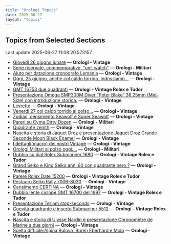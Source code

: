 ```yaml
---
title: "Orologi Topics"
date: 2025-06-27
layout: "topics"
---
```


## Topics from Selected Sections

Last update 2025-06-27 11:08:20.573157

- [Giovedì 26 giugno lunare](https://orologi.forumfree.it/?t=80735456) — **Orologi - Vintage**
- [Serie riservate, commemorative, “unit watch”](https://orologi.forumfree.it/?t=70708713) — **Orologi - Militari**
- [Aiuto per datazione cronografo Lemania](https://orologi.forumfree.it/?t=80735870) — **Orologi - Vintage**
- [Oggi, 25 giugno, anche col caldo torrido, indossiamo...](https://orologi.forumfree.it/?t=80734426) — **Orologi - Vintage**
- [GMT 16753 due quadranti](https://orologi.forumfree.it/?t=80735905) — **Orologi - Vintage Rolex e Tudor**
- [Presentazione Omega SMP300M Diver “Peter Blake” 36.25mm (Mid-Size) con introduzione storica.](https://orologi.forumfree.it/?t=80712458) — **Orologi - Vintage**
- [Levrette](https://orologi.forumfree.it/?t=80734046) — **Orologi - Vintage**
- [Venerdi 27 col caldo torrido al polso…](https://orologi.forumfree.it/?t=80736458) — **Orologi - Vintage**
- [Zodiac, censimento Seawolf e Super Seawolf](https://orologi.forumfree.it/?t=78117427) — **Orologi - Vintage**
- [Pareri su Cyma Dirty Dozen](https://orologi.forumfree.it/?t=80697368) — **Orologi - Militari**
- [Quadrante zenith](https://orologi.forumfree.it/?t=80736131) — **Orologi - Vintage**
- [Nascita e storia di Jaquet Droz e presentazione Jaquet Droz Grande Seconde Moon Black Enamel](https://orologi.forumfree.it/?t=80735554) — **Orologi - Vintage**
- [I dettagli(macro) dei nostri Vintage](https://orologi.forumfree.it/?t=80396891) — **Orologi - Vintage**
- [Orologi Militari al polso oggi….](https://orologi.forumfree.it/?t=80440118) — **Orologi - Militari**
- [Dubbio su dial Rolex Submariner 1680](https://orologi.forumfree.it/?t=80736221) — **Orologi - Vintage Rolex e Tudor**
- [Grand Seiko e King Seiko anni 60 con quadrante nero ?](https://orologi.forumfree.it/?t=80632856) — **Orologi - Vintage**
- [Parere Rolex Date 15200](https://orologi.forumfree.it/?t=80734691) — **Orologi - Vintage Rolex e Tudor**
- [Restauro Seiko Rally 7006-8030](https://orologi.forumfree.it/?t=80736375) — **Orologi - Vintage**
- [Censimento CERTINA](https://orologi.forumfree.it/?t=78882322) — **Orologi - Vintage**
- [Dubbio lente ciclope GMT 16700 del 1997](https://orologi.forumfree.it/?t=80736669) — **Orologi - Vintage Rolex e Tudor**
- [Presentazione Teriam stop-seconds](https://orologi.forumfree.it/?t=80734956) — **Orologi - Vintage**
- [Coevità quadrante e inserto Submariner 5512](https://orologi.forumfree.it/?t=80727691) — **Orologi - Vintage Rolex e Tudor**
- [Nascita e storia di Ulysse Nardin e presentazione Chronomètre de Marine a due giorni](https://orologi.forumfree.it/?t=80732130) — **Orologi - Vintage**
- [Scelta difficile:Alpina,Bulova ,Buren,Eberhard e Mido](https://orologi.forumfree.it/?t=80731729) — **Orologi - Vintage**
